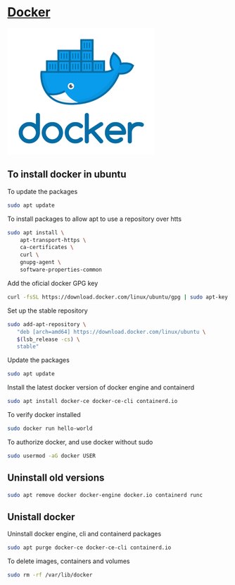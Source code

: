 # [Docker](https://docs.docker.com/get-started/overview/)

![Docker](img/docker.png)

## To install docker in ubuntu

To update the packages

```bash
sudo apt update
```

To install packages to allow apt to use a repository over htts

```bash
sudo apt install \
    apt-transport-https \
    ca-certificates \
    curl \
    gnupg-agent \
    software-properties-common
```

Add the oficial docker GPG key

```bash
curl -fsSL https://download.docker.com/linux/ubuntu/gpg | sudo apt-key add -
```

Set up the stable repository

```bash
sudo add-apt-repository \
   "deb [arch=amd64] https://download.docker.com/linux/ubuntu \
   $(lsb_release -cs) \
   stable"
```

Update the packages

```bash
sudo apt update
```

Install the latest docker version of docker engine and containerd

```bash
sudo apt install docker-ce docker-ce-cli containerd.io
```

To verify docker installed

```bash
sudo docker run hello-world
```

To authorize docker, and use docker without sudo

```bash
sudo usermod -aG docker USER
```

## Uninstall old versions

```bash
sudo apt remove docker docker-engine docker.io containerd runc
```

## Unistall docker

Uninstall docker engine, cli and containerd packages

```bash
sudo apt purge docker-ce docker-ce-cli containerd.io
```

To delete images, containers and volumes

```bash
sudo rm -rf /var/lib/docker
```
